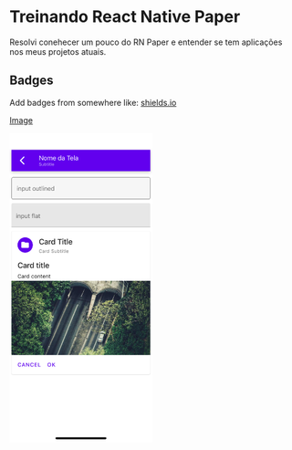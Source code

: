 # Treinando React Native Paper

Resolvi conehecer um pouco do RN Paper e entender se tem aplicações nos meus projetos atuais.


## Badges

Add badges from somewhere like: [shields.io](https://shields.io/)

[Image]('https://github.com/JereLima/rnpaper/blob/master/screen.png')
<div>
  <img src="https://github.com/JereLima/rnpaper/blob/master/screen.png" alt="splash" width="250"/>
</div>
